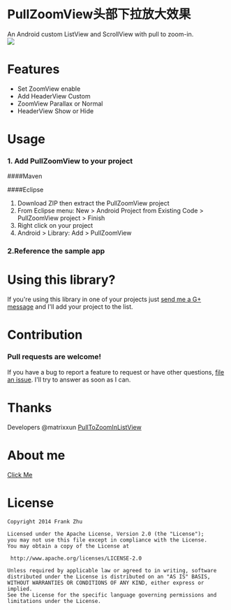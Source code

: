 PullZoomView头部下拉放大效果
============

An Android custom ListView and ScrollView with pull to zoom-in.
<br>
![](https://raw.githubusercontent.com/Frank-Zhu/PullZoomView/master/art/pull-to-zoom.gif)

Features
============
* Set ZoomView enable
* Add HeaderView Custom 
* ZoomView Parallax or Normal
* HeaderView Show or Hide

Usage
============
### 1. Add PullZoomView to your project
####Maven

####Eclipse
1. Download ZIP then extract the PullZoomView project
1. From Eclipse menu: New > Android Project from Existing Code > PullZoomView project > Finish
1. Right click on your project
1. Android > Library: Add > PullZoomView

### 2.Reference the sample app

Using this library?
============
If you're using this library in one of your projects just [send me a G+ message](https://plus.google.com/u/0/108962319538026346008/posts/p/pub) and I'll add your project to the list.

Contribution
============
### Pull requests are welcome!

If you have a bug to report a feature to request or have other questions, [file an issue](https://github.com/Frank-Zhu/PullZoomView/issues). I'll try to answer as soon as I can.

Thanks
============
Developers @matrixxun
[PullToZoomInListView](https://github.com/matrixxun/PullToZoomInListView)

About me
============
[Click Me](http://frank-zhu.github.io/about.html)

License
============

    Copyright 2014 Frank Zhu

	Licensed under the Apache License, Version 2.0 (the "License");
	you may not use this file except in compliance with the License.
	You may obtain a copy of the License at

     http://www.apache.org/licenses/LICENSE-2.0

	Unless required by applicable law or agreed to in writing, software
	distributed under the License is distributed on an "AS IS" BASIS,
	WITHOUT WARRANTIES OR CONDITIONS OF ANY KIND, either express or implied.
	See the License for the specific language governing permissions and
	limitations under the License.
